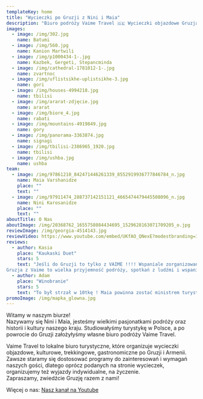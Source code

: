 ```yaml
---
templateKey: home
title: "Wycieczki po Gruzji z Nini i Maia"
description: "Biuro podróży Vaime Travel 🇬🇪 Wycieczki objazdowe Gruzja, Armenia, Kaukaz"
images:
  - image: /img/302.jpg
    name: Batumi
  - image: /img/560.jpg
    name: Kanion Martwili
  - image: /img/p1000434-1-.jpg
    name: Kazbek, Gergeti, Stepancminda
  - image: /img/cathedral-1781012-1-.jpg
    name: zvartnoc
  - image: /img/uflistsikhe-uplistsikhe-3.jpg
    name: gori
  - image: /img/houses-4994218.jpg
    name: tbilisi
  - image: /img/ararat-zdjęcie.jpg
    name: ararat
  - image: /img/biore_4.jpg
    name: rabati
  - image: /img/mountains-4919849.jpg
    name: gory
  - image: /img/panorama-3363874.jpg
    name: signagi
  - image: /img/tbilisi-2386965_1920.jpg
    name: tbilisi
  - image: /img/ushba.jpg
    name: ushba
team:
  - image: /img/97861210_842471446261339_8552919936777846784_n.jpg
    name: Maia Varshanidze
    place: ""
    text: ""
  - image: /img/97911474_288737142151121_4665474479445508096_n.jpg
    name: Nini Karosanidze
    place: ""
    text: ""
aboutTitle: O Nas
aboutImage: /img/20368762_1655758084434695_1529628163071709205_o.jpg
reviewImage: /img/georgia-4514143.jpg
reviewVideo: https://www.youtube.com/embed/UKfAO_QNexE?modestbranding=1&iv_load_policy=3&rel=0
reviews:
  - author: Kasia
    place: "Kaukaski Duet"
    stars: 5
    text: "Jeśli do Gruzji to tylko z VAIME !!!! Wspaniale zorganizowany wyjazd. Wszystko doskonale przemyślane. Nini i Maja to najlepsze przewodniczki i towarzyszki podróży jakie kiedykolwiek spotkałam. kompetentne, troskliwe i przeurocze.
Gruzja z Vaime to wielka przyjemność podróży, spotkań z ludźmi i wspaniałą gruzińską przyrodą ( trekkingi w dolinach Kaukazu z Mają - rewelacja), kuchnią i historią."
  - author: Adam
    place: "Winobranie"
    stars: 5
    text: "To był strzał w 10tkę ! Maia powinna zostać ministrem turystyki Gruzji bo świetnie promuje swój kraj i pokazuje co Gruzja ma najlepszego. Tydzień spędzony w tym kraju to za mało ale jeśli kolejny raz to tylko z Vaime Travel ! Tak trzymajcie 👍 Powodzenia 🍀"
promoImage: /img/mapka_glowna.jpg
---
```

Witamy w naszym biurze!  \
Nazywamy się Nini i Maia, jesteśmy wielkimi pasjonatkami podróży oraz historii i kultury naszego kraju. Studiowałyśmy turystykę w Polsce, a po powrocie do Gruzji założyłyśmy własne biuro podróży Vaime Travel.  

Vaime Travel to lokalne biuro turystyczne, które organizuje wycieczki objazdowe, kulturowe, trekkingowe, gastronomiczne po Gruzji i Armenii. Zawsze staramy się dostosować programy do zainteresowań i wymagań naszych gości, dlatego oprócz podanych na stronie wycieczek, organizujemy też wyjazdy indywidualne, na życzenie. \
Zapraszamy, zwiedźcie Gruzję razem z nami!

Więcej o nas: [Nasz kanał na Youtube](https://www.youtube.com/channel/UCnYblaR424qXMVwkZzbJLkg?view_as=subscriber)